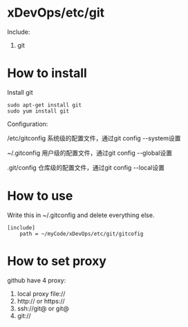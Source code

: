 # xDevOps/etc/git

Include:

1. git

# How to install

Install git

    sudo apt-get install git
    sudo yum install git

Configuration:

/etc/gitconfig 系统级的配置文件，通过git config --system设置

~/.gitconfig 用户级的配置文件，通过git config --global设置

.git/config 仓库级的配置文件，通过git config --local设置

# How to use

Write this in ~/.gitconfig and delete everything else.

    [include]
        path = ~/myCode/xDevOps/etc/git/gitcofig

# How to set proxy

github have 4 proxy:
1. local proxy file://
2. http:// or https://
3. ssh://git@ or git@
4. git://

